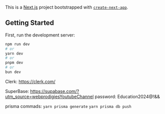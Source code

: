 This is a [Next.js](https://nextjs.org) project bootstrapped with [`create-next-app`](https://nextjs.org/docs/app/api-reference/cli/create-next-app).

## Getting Started

First, run the development server:

```bash
npm run dev
# or
yarn dev
# or
pnpm dev
# or
bun dev
```
Clerk:
https://clerk.com/

SuperBase:
https://supabase.com/?utm_source=webprodigiesYoutubeChannel
password: Education2024@!&&

prisma commads:
`yarn prisma generate`
`yarn prisma db push`